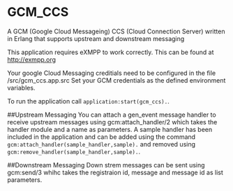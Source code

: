GCM_CCS
========

A GCM (Google Cloud Messageing) CCS (Cloud Connection Server) written in Erlang that supports upstream and downstream messaging



This application requires eXMPP to work correctly. This can be found at http://exmpp.org

Your google Cloud Messaging creditials need to be configured in the file /src/gcm_ccs.app.src Set your GCM credentials as the defined environment variables.

To run the application call ```application:start(gcm_ccs).```.

##Upstream Messaging
You can attach a gen_event message handler to receive upstream messages using gcm:attach_handler/2 which takes the handler module and a name as parameters.
A sample handler has been included in the application and can be added using the command ```gcm:attach_handler(sample_handler,sample).``` and removed using ```gcm:remove_handler(sample_handler,sample).```.

##Downstream Messaging
Down strem messages can be sent using gcm:send/3 whihc takes the registraion id, message and message id as list parameters.
